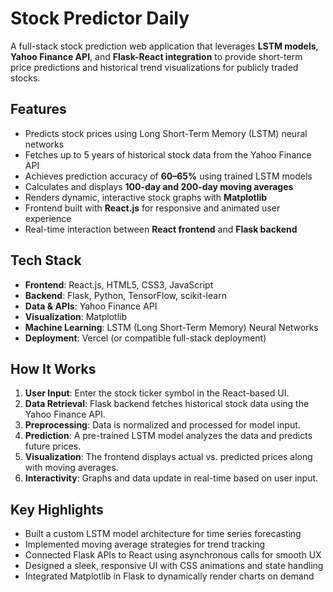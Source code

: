 # Stock Predictor Daily

A full-stack stock prediction web application that leverages **LSTM models**, **Yahoo Finance API**, and **Flask-React integration** to provide short-term price predictions and historical trend visualizations for publicly traded stocks.

## Features

-  Predicts stock prices using Long Short-Term Memory (LSTM) neural networks
-  Fetches up to 5 years of historical stock data from the Yahoo Finance API
-  Achieves prediction accuracy of **60–65%** using trained LSTM models
-  Calculates and displays **100-day and 200-day moving averages**
-  Renders dynamic, interactive stock graphs with **Matplotlib**
-  Frontend built with **React.js** for responsive and animated user experience
-  Real-time interaction between **React frontend** and **Flask backend**

## Tech Stack

- **Frontend**: React.js, HTML5, CSS3, JavaScript
- **Backend**: Flask, Python, TensorFlow, scikit-learn
- **Data & APIs**: Yahoo Finance API
- **Visualization**: Matplotlib
- **Machine Learning**: LSTM (Long Short-Term Memory) Neural Networks
- **Deployment**: Vercel (or compatible full-stack deployment)

## How It Works

1. **User Input**: Enter the stock ticker symbol in the React-based UI.
2. **Data Retrieval**: Flask backend fetches historical stock data using the Yahoo Finance API.
3. **Preprocessing**: Data is normalized and processed for model input.
4. **Prediction**: A pre-trained LSTM model analyzes the data and predicts future prices.
5. **Visualization**: The frontend displays actual vs. predicted prices along with moving averages.
6. **Interactivity**: Graphs and data update in real-time based on user input.

## Key Highlights

- Built a custom LSTM model architecture for time series forecasting
- Implemented moving average strategies for trend tracking
- Connected Flask APIs to React using asynchronous calls for smooth UX
- Designed a sleek, responsive UI with CSS animations and state handling
- Integrated Matplotlib in Flask to dynamically render charts on demand

